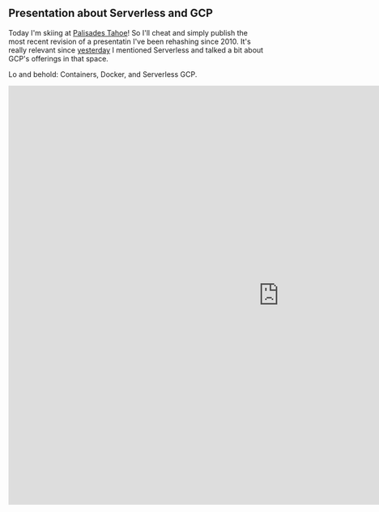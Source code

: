 ## Presentation about Serverless and GCP

Today I'm skiing at [Palisades Tahoe](https://www.palisadestahoe.com/)!
So I'll cheat and simply publish the most recent revision of a presentatin
I've been rehashing since 2010. It's really relevant since
[yesterday](/2022/01/06/fargate.html) I mentioned
Serverless and talked a bit about GCP's offerings in that space.

Lo and behold: Containers, Docker, and Serverless GCP. 
 
<iframe src="https://docs.google.com/presentation/d/e/2PACX-1vRbGqm-QAvKACSNxBcAaHYF3Ukf4Mim-UG6buW2dgFLD9khNDXOHa0K7JJuFoW0nmHyJTgUwCv9Oy2L/embed?start=false&loop=true&delayms=5000" frameborder="0" width="1067" height="829" allowfullscreen="true" mozallowfullscreen="true" webkitallowfullscreen="true"></iframe>
